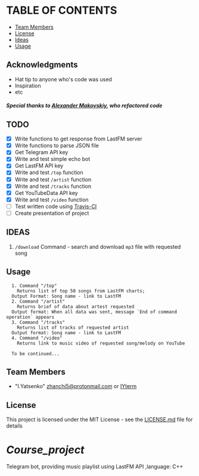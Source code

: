 # TABLE OF CONTENTS
* [Team Members](#team-members)
* [License](#license)
* [Ideas](#IDEAS)
* [Usage](#usage)



## Acknowledgments

* Hat tip to anyone who's code was used
* Inspiration
* etc
#### ***Special thanks to [Alexander Makovskiy](https://github.com/malexkiy), who refactored code***

## <a name='todo'></a> TODO

- [x] Write functions to get response from LastFM server
- [x] Write functions to parse JSON file
- [x] Get Telegram API key
- [x] Write and test simple echo bot
- [x] Get LastFM API key
- [x] Write and test `/top` function
- [x] Write and test `/artist` function
- [x] Write and test `/tracks` function
- [x] Get YouTubeData API key
- [x] Write and test `/video` function
- [ ] Test written code using [Travis-CI](https://travis-ci.org/)
- [ ] Create presentation of project

## <a name='ideas'></a> IDEAS
  1. `/download` Command - search and download `mp3` file with requested song

## <a name='usage'></a> Usage

```
  1. Command "/top"
    Returns list of top 50 songs from LastFM charts;
  Output Format: Song name - link to LastFM
  2. Command "/artist"
    Returns brief of data about artest requested
  Output format: When all data was sent, message `End of command operation` appears
  3. Command "/tracks"
    Returns list of tracks of requested artist
  Output format: Song name - link to LastFM
  4. Command "/video"
    Returns link to music video of requested song/melody on YouTube

  To be continued...
```

## <a name="team-members"></a>Team Members
* "I.Yatsenko" <zhanchi5@protonmail.com> or [IYterm](https://github.com/IYterm)




## <a name='license'></a> License
This project is licensed under the MIT License - see the [LICENSE.md](LICENSE.md) file for details

# *Course_project*
Telegram bot, providing music playlist using LastFM API ,language: C++
